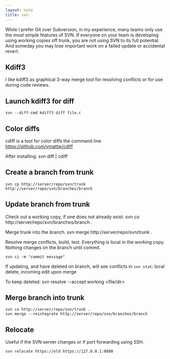 ```yaml
---
layout: note
title: svn
---
```


While I prefer Git over Subversion, in my experience, many teams only use the
most simple features of SVN. If everyone on your team is developing using working
copies off trunk, you are not using SVN to its full potential. And someday you
may lose important work on a failed update or accidental revert.

Kdiff3
------
I like kdiff3 as graphical 3-way merge tool for resolving conflicts or for use
during code reviews.

Launch kdiff3 for diff
----------------------
    svn --diff-cmd kdiff3 diff file.c

Color diffs
-----------
cdiff is a tool for color diffs the command line
https://github.com/ymattw/cdiff

After installing:
    svn diff | cdiff

Create a branch from trunk
--------------------------
    svn cp http://server/repo/svn/trunk http://server/repo/svn/branches/branch

Update branch from trunk
------------------------
Check out a working copy, if one does not already exist.
    svn co http://server/repo/svn/branches/branch .

Merge trunk into the branch.
    svn merge http://server/repo/svn/trunk .

Resolve merge conflicts, build, test. Everything is local in the working copy.
Nothing changes on the branch until commit.

    svn ci -m "commit message"

If updating, and have deleted on branch, will see conflicts in `svn stat`:
  local delete, incoming edit upon merge

To keep deleted:
    svn resolve --accept working <file/dir>

Merge branch into trunk
-----------------------
    svn co http://server/repo/svn/trunk .
    svn merge --reintegrate http://server/repo/svn/branches/branch

Relocate
---------------
Useful if the SVN server changes or if port forwarding using SSH.

    svn relocate https://old https://127.0.0.1:8080
